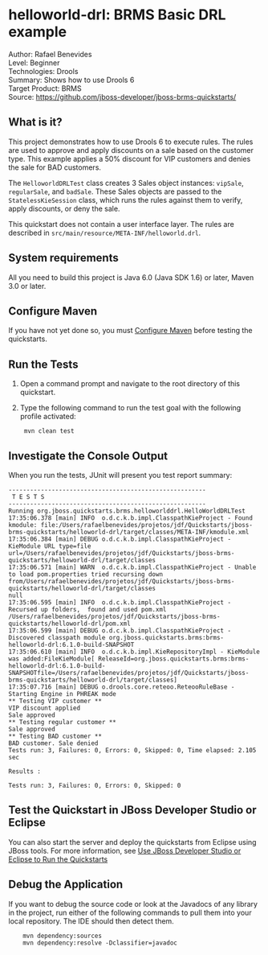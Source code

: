 helloworld-drl: BRMS Basic DRL example
======================================
Author: Rafael Benevides  
Level: Beginner  
Technologies: Drools  
Summary: Shows how to use Drools 6  
Target Product: BRMS  
Source: <https://github.com/jboss-developer/jboss-brms-quickstarts/>  

What is it?
-----------

This project demonstrates how to use Drools 6 to execute rules. The rules are used to approve and apply discounts on a sale based on the customer type. This example applies a 50% discount for VIP customers and denies the sale for BAD customers.

The `HelloworldDRLTest` class creates 3 Sales object instances: `vipSale`, `regularSale`, and `badSale`. These Sales objects are passed to the `StatelessKieSession` class, which runs the rules against them to verify, apply discounts, or deny the sale.

This quickstart does not contain a user interface layer. The rules are described in `src/main/resource/META-INF/helloworld.drl`.


System requirements
-------------------

All you need to build this project is Java 6.0 (Java SDK 1.6) or later, Maven 3.0 or later.


Configure Maven
---------------

If you have not yet done so, you must [Configure Maven](https://github.com/jboss-developer/jboss-developer-shared-resources/blob/master/guides/CONFIGURE_MAVEN.md#configure-maven-to-build-and-deploy-the-quickstarts) before testing the quickstarts.


Run the Tests 
-------------

1. Open a command prompt and navigate to the root directory of this quickstart.
2. Type the following command to run the test goal with the following profile activated:

        mvn clean test


Investigate the Console Output
----------------------------

When you run the tests, JUnit will present you test report summary:

    -------------------------------------------------------
     T E S T S
    -------------------------------------------------------
    Running org.jboss.quickstarts.brms.helloworlddrl.HelloWorldDRLTest
    17:35:06.378 [main] INFO  o.d.c.k.b.impl.ClasspathKieProject - Found kmodule: file:/Users/rafaelbenevides/projetos/jdf/Quickstarts/jboss-brms-quickstarts/helloworld-drl/target/classes/META-INF/kmodule.xml
    17:35:06.384 [main] DEBUG o.d.c.k.b.impl.ClasspathKieProject - KieModule URL type=file url=/Users/rafaelbenevides/projetos/jdf/Quickstarts/jboss-brms-quickstarts/helloworld-drl/target/classes
    17:35:06.571 [main] WARN  o.d.c.k.b.impl.ClasspathKieProject - Unable to load pom.properties tried recursing down from/Users/rafaelbenevides/projetos/jdf/Quickstarts/jboss-brms-quickstarts/helloworld-drl/target/classes
    null
    17:35:06.595 [main] INFO  o.d.c.k.b.impl.ClasspathKieProject - Recursed up folders,  found and used pom.xml /Users/rafaelbenevides/projetos/jdf/Quickstarts/jboss-brms-quickstarts/helloworld-drl/pom.xml
    17:35:06.599 [main] DEBUG o.d.c.k.b.impl.ClasspathKieProject - Discovered classpath module org.jboss.quickstarts.brms:brms-helloworld-drl:6.1.0-build-SNAPSHOT
    17:35:06.610 [main] INFO  o.d.c.k.b.impl.KieRepositoryImpl - KieModule was added:FileKieModule[ ReleaseId=org.jboss.quickstarts.brms:brms-helloworld-drl:6.1.0-build-SNAPSHOTfile=/Users/rafaelbenevides/projetos/jdf/Quickstarts/jboss-brms-quickstarts/helloworld-drl/target/classes]
    17:35:07.716 [main] DEBUG o.drools.core.reteoo.ReteooRuleBase - Starting Engine in PHREAK mode
    ** Testing VIP customer **
    VIP discount applied
    Sale approved
    ** Testing regular customer **
    Sale approved
    ** Testing BAD customer **
    BAD customer. Sale denied
    Tests run: 3, Failures: 0, Errors: 0, Skipped: 0, Time elapsed: 2.105 sec
    
    Results :
    
    Tests run: 3, Failures: 0, Errors: 0, Skipped: 0

Test the Quickstart in JBoss Developer Studio or Eclipse
-------------------------------------

You can also start the server and deploy the quickstarts from Eclipse using JBoss tools. For more information, see [Use JBoss Developer Studio or Eclipse to Run the Quickstarts](../README.md#use-jboss-developer-studio-or-eclipse-to-run-the-quickstarts) 


Debug the Application
------------------------------------

If you want to debug the source code or look at the Javadocs of any library in the project, run either of the following commands to pull them into your local repository. The IDE should then detect them.

        mvn dependency:sources
        mvn dependency:resolve -Dclassifier=javadoc

